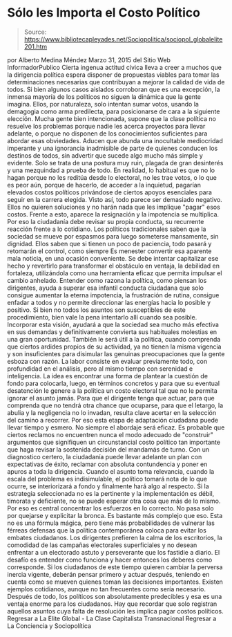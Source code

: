 # Sólo les Importa el Costo Político

> Source: https://www.bibliotecapleyades.net/Sociopolitica/sociopol_globalelite201.htm

por Alberto Medina Méndez
Marzo 31, 2015
del Sitio Web InformadorPublico
Cierta ingenua actitud cívica lleva a creer a muchos que la dirigencia política espera disponer de propuestas viables para tomar las determinaciones necesarias que contribuyan a mejorar la calidad de vida de todos. Si bien algunos casos aislados corroboran que es una excepción, la inmensa mayoría de los políticos no siguen la dinámica que la gente imagina. Ellos, por naturaleza, solo intentan sumar votos, usando la demagogia como arma predilecta, para posicionarse de cara a la siguiente elección. Mucha gente bien intencionada, supone que la clase política no resuelve los problemas porque nadie les acerca proyectos para llevar adelante, o porque no disponen de los conocimientos suficientes para abordar esas obviedades. Aducen que abunda una inocultable mediocridad imperante y una ignorancia inadmisible de parte de quienes conducen los destinos de todos, sin advertir que sucede algo mucho más simple y evidente. Solo se trata de una postura muy ruin, plagada de gran desinterés y una mezquindad a prueba de todo. En realidad, lo habitual es que no lo hagan porque no les reditúa desde lo electoral, no les trae votos, o lo que es peor aún, porque de hacerlo, de acceder a la inquietud, pagarían elevados costos políticos privándose de ciertos apoyos esenciales para seguir en la carrera elegida. Visto así, todo parece ser demasiado negativo. Ellos no quieren soluciones y no harán nada que les implique "pagar" esos costos.
Frente a esto, aparece la resignación y la impotencia se multiplica. Por eso la ciudadanía debe revisar su propia conducta, su recurrente reacción frente a lo cotidiano. Los políticos tradicionales saben que la sociedad se mueve por espasmos para luego someterse mansamente, sin dignidad. Ellos saben que si tienen un poco de paciencia, todo pasará y retomarán el control, como siempre Es menester convertir esa aparente mala noticia, en una ocasión conveniente. Se debe intentar capitalizar ese hecho y revertirlo para transformar el obstáculo en ventaja, la debilidad en fortaleza, utilizándola como una herramienta eficaz que permita impulsar el cambio anhelado. Entender como razona la política, como piensan los dirigentes, ayuda a superar esa infantil conducta ciudadana que solo consigue aumentar la eterna impotencia, la frustración de rutina, consigue enfadar a todos y no permite direccionar las energías hacia lo posible y positivo. Si bien no todos los asuntos son susceptibles de este procedimiento, bien vale la pena intentarlo allí cuando sea posible. Incorporar esta visión, ayudará a que la sociedad sea mucho más efectiva en sus demandas y definitivamente convierta sus habituales molestias en una gran oportunidad. También le será útil a la política, cuando comprenda que ciertos ardides propios de su actividad, ya no tienen la misma vigencia y son insuficientes para disimular las genuinas preocupaciones que la gente esboza con razón. La labor consiste en evaluar previamente todo, con profundidad en el análisis, pero al mismo tiempo con serenidad e inteligencia. La idea es encontrar una forma de plantear la cuestión de fondo para colocarla, luego, en términos concretos y para que su eventual desatención le genere a la política un costo electoral tal que no le permita ignorar el asunto jamás. Para que el dirigente tenga que actuar, para que comprenda que no tendrá otra chance que ocuparse, para que el letargo, la abulia y la negligencia no lo invadan, resulta clave acertar en la selección del camino a recorrer.
Por eso esta etapa de adaptación ciudadana puede llevar tiempo y esmero. No siempre el abordaje será eficaz. Es probable que ciertos reclamos no encuentren nunca el modo adecuado de "construir" argumentos que signifiquen un circunstancial costo político tan importante que haga revisar la sostenida decisión del mandamás de turno. Con un diagnostico certero, la ciudadanía puede llevar adelante un plan con expectativas de éxito, reclamar con absoluta contundencia y poner en apuros a toda la dirigencia. Cuando el asunto toma relevancia, cuando la escala del problema es indisimulable, el político tomará nota de lo que ocurre, se interiorizará a fondo y finalmente hará algo al respecto. Si la estrategia seleccionada no es la pertinente y la implementación es débil, timorata y deficiente, no se puede esperar otra cosa que más de lo mismo. Por eso es central concentrar los esfuerzos en lo correcto. No pasa solo por quejarse y explicitar la bronca. Es bastante más complejo que eso. Esta no es una fórmula mágica, pero tiene más probabilidades de vulnerar las férreas defensas que la política contemporánea coloca para evitar los embates ciudadanos. Los dirigentes prefieren la calma de los escritorios, la comodidad de las campañas electorales superficiales y no desean enfrentar a un electorado astuto y perseverante que los fastidie a diario. El desafío es entender como funciona y hacer entonces los deberes como corresponde.
Si los ciudadanos de este tiempo quieren cambiar la perversa inercia vigente, deberán pensar primero y actuar después, teniendo en cuenta como se mueven quienes toman las decisiones importantes. Existen ejemplos cotidianos, aunque no tan frecuentes como sería necesario. Después de todo, los políticos son absolutamente predecibles y esa es una ventaja enorme para los ciudadanos.
Hay que recordar que solo registran aquellos asuntos cuya falta de resolución les implica pagar costos políticos.
Regresar a La Elite Global - La Clase Capitalista Transnacional
Regresar a La Conciencia y Sociopolítica
